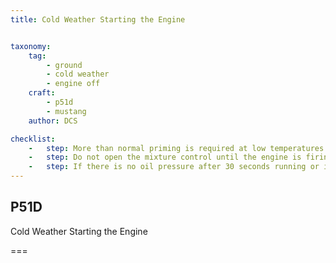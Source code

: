 ```yaml
---
title: Cold Weather Starting the Engine


taxonomy:
    tag:
        - ground
        - cold weather
        - engine off
    craft:
        - p51d
        - mustang
    author: DCS

checklist:
    -   step: More than normal priming is required at low temperatures during the starting procedure and immediately after combustion until smooth engine operation is obtained. It is not considered harmful to prime continuously when necessary during the entire cranking period, but prime only when the engine is turning over.
    -   step: Do not open the mixture control until the engine is firing to prevent excess fuel in the induction system. If the engine has not started after 2 minutes of cranking, disengage the starter and allow it to cool for one minute before making another attempt.
    -   step: If there is no oil pressure after 30 seconds running or if the pressure drops to 0 after a few minutes of ground operation, stop the engine immediately and investigate to prevent excess wear and damage. 
---
```


## P51D 
Cold Weather Starting the Engine

===


